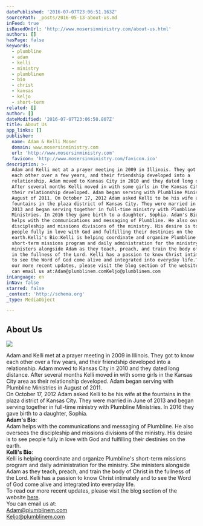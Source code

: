 ```yaml
---
datePublished: '2016-07-07T23:06:51.163Z'
sourcePath: _posts/2016-05-13-about-us.md
inFeed: true
isBasedOnUrl: 'http://www.mosersinministry.com/about-us.html'
authors: []
hasPage: false
keywords:
  - plumbline
  - adam
  - kelli
  - ministry
  - plumblinem
  - bio
  - christ
  - kansas
  - keljo
  - short-term
related: []
author: []
dateModified: '2016-07-07T23:06:50.807Z'
title: About Us
app_links: []
publisher:
  name: Adam & Kelli Moser
  domain: www.mosersinministry.com
  url: 'http://www.mosersinministry.com'
  favicon: 'http://www.mosersinministry.com/favicon.ico'
description: >-
  Adam and Kelli met at a prayer meeting in 2009 in Illinois. They got to know
  each other over a few years, and their friendship developed into a
  relationship. Adam moved to Kansas City in 2010 and they dated long distance.
  After several months Kelli moved in with some girls in the Kansas City area as
  their relationship developed. Adam began serving with Plumbline Ministries in
  August of 2011. On October 17, 2012 Adam asked Kelli to be his wife at the
  fountains in the plaza district of Kansas City. They were married in June of
  2013 and began serving together in full-time ministry with Plumbline
  Ministries. In 2016 they gave birth to a daughter, Sophia. Adam's Bio:Adam
  helps with the communications and messaging of Plumbline. He also oversees the
  discipleship and missions divisions of the ministry. His desire is to see
  people fully in love with God and fulfilling their destinies on the
  earth.Kelli's Bio:Kelli is helping coordinate and organize Plumbline’s
  short-term missions program and daily administration for the ministry. She
  ministers alongside Adam as they teach, preach, and train the body of Christ
  in the fullness of the Lord. Kelli has a passion to know Christ intimately and
  to see the Word of God come alive and integrated into everyday life.To read
  our more recent updates, please visit the blog section of the website here.You
  can email us at:Adam@plumblinem.comKeljo@plumblinem.com
inLanguage: en
inNav: false
starred: false
_context: 'http://schema.org'
_type: MediaObject

---
```

<article style=""><h1>About Us</h1></article>

![](https://s3-us-west-2.amazonaws.com/the-grid-img/p/ce9730963a340e705f1d11520ce4bbfe32789f80.jpg)

Adam and Kelli met at a prayer meeting in 2009 in Illinois. They got to know each other over a few years, and their friendship developed into a relationship. Adam moved to Kansas City in 2010 and they dated long distance. After several months Kelli moved in with some girls in the Kansas City area as their relationship developed. Adam began serving with Plumbline Ministries in August of 2011\.   
On October 17, 2012 Adam asked Kelli to be his wife at the fountains in the plaza district of Kansas City. They were married in June of 2013 and began serving together in full-time ministry with Plumbline Ministries. In 2016 they gave birth to a daughter, Sophia.   
**Adam's Bio**:  
Adam helps with the communications and messaging of Plumbline. He also oversees the discipleship and missions divisions of the ministry. His desire is to see people fully in love with God and fulfilling their destinies on the earth.  
**Kelli's Bio**:  
Kelli is helping coordinate and organize Plumbline's short-term missions program and daily administration for the ministry. She ministers alongside Adam as they teach, preach, and train the body of Christ in the fullness of the Lord. Kelli has a passion to know Christ intimately and to see the Word of God come alive and integrated into everyday life.  
To read our more recent updates, please visit the blog section of the website [here][0].  
You can email us at:  
[Adam@plumblinem.com][1]  
[Keljo@plumblinem.com][2]

[0]: http://www.mosersinministry.com/blog.html
[1]: mailto:Adam@plumblinem.com
[2]: mailto:Keljo@plumblinem.com